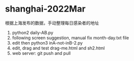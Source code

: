 # shanghai-2022Mar

根据上海发布的数据，手动整理每日感染者的地址
1. python2 daily-AB.py
2. following screen suggestion, manual fix month-day.txt file
3. edit then python3 inA-not-inB-2.py
4. edit, drag and test drag-me.html and sh2.html
5. web server: git push and pull

